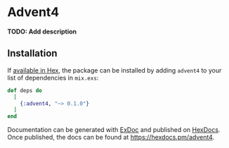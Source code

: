 # Advent4

**TODO: Add description**

## Installation

If [available in Hex](https://hex.pm/docs/publish), the package can be installed
by adding `advent4` to your list of dependencies in `mix.exs`:

```elixir
def deps do
  [
    {:advent4, "~> 0.1.0"}
  ]
end
```

Documentation can be generated with [ExDoc](https://github.com/elixir-lang/ex_doc)
and published on [HexDocs](https://hexdocs.pm). Once published, the docs can
be found at <https://hexdocs.pm/advent4>.

